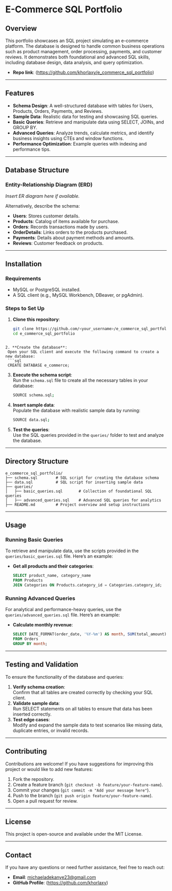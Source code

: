 # E-Commerce SQL Portfolio

## Overview
This portfolio showcases an SQL project simulating an e-commerce platform. The database is designed to handle common business operations such as product management, order processing, payments, and customer reviews. It demonstrates both foundational and advanced SQL skills, including database design, data analysis, and query optimization.
- **Repo link**: (https://github.com/khorlaxy/e_commerce_sql_portfolio)
---

## Features
- **Schema Design**: A well-structured database with tables for Users, Products, Orders, Payments, and Reviews.
- **Sample Data**: Realistic data for testing and showcasing SQL queries.
- **Basic Queries**: Retrieve and manipulate data using SELECT, JOINs, and GROUP BY.
- **Advanced Queries**: Analyze trends, calculate metrics, and identify business insights using CTEs and window functions.
- **Performance Optimization**: Example queries with indexing and performance tips.

---

## Database Structure

### Entity-Relationship Diagram (ERD)
*Insert ER diagram here if available.*

Alternatively, describe the schema:
- **Users**: Stores customer details.
- **Products**: Catalog of items available for purchase.
- **Orders**: Records transactions made by users.
- **OrderDetails**: Links orders to the products purchased.
- **Payments**: Details about payment methods and amounts.
- **Reviews**: Customer feedback on products.

---

## Installation

### Requirements
- MySQL or PostgreSQL installed.
- A SQL client (e.g., MySQL Workbench, DBeaver, or pgAdmin).

### Steps to Set Up
1. **Clone this repository**:
   ```bash
   git clone https://github.com/<your_username>/e_commerce_sql_portfolio.git
   cd e_commerce_sql_portfolio
  ```

2. **Create the database**:  
   Open your SQL client and execute the following command to create a new database:
   ```sql
   CREATE DATABASE e_commerce;
   ```

3. **Execute the schema script**:  
   Run the `schema.sql` file to create all the necessary tables in your database:
   ```bash
   SOURCE schema.sql;
   ```

4. **Insert sample data**:  
   Populate the database with realistic sample data by running:
   ```bash
   SOURCE data.sql;
   ```

5. **Test the queries**:  
   Use the SQL queries provided in the `queries/` folder to test and analyze the database.

---

## Directory Structure

```plaintext
e_commerce_sql_portfolio/
├── schema.sql        # SQL script for creating the database schema
├── data.sql          # SQL script for inserting sample data
├── queries/
│   ├── basic_queries.sql       # Collection of foundational SQL queries
│   ├── advanced_queries.sql    # Advanced SQL queries for analytics
├── README.md         # Project overview and setup instructions
```

---

## Usage

### Running Basic Queries

To retrieve and manipulate data, use the scripts provided in the `queries/basic_queries.sql` file. Here’s an example:

- **Get all products and their categories**:
  ```sql
  SELECT product_name, category_name
  FROM Products
  JOIN Categories ON Products.category_id = Categories.category_id;
  ```

### Running Advanced Queries

For analytical and performance-heavy queries, use the `queries/advanced_queries.sql` file. Here’s an example:

- **Calculate monthly revenue**:
  ```sql
  SELECT DATE_FORMAT(order_date, '%Y-%m') AS month, SUM(total_amount) AS revenue
  FROM Orders
  GROUP BY month;
  ```

---

## Testing and Validation

To ensure the functionality of the database and queries:
1. **Verify schema creation**:  
   Confirm that all tables are created correctly by checking your SQL client.
2. **Validate sample data**:  
   Run SELECT statements on all tables to ensure that data has been inserted correctly.
3. **Test edge cases**:  
   Modify and expand the sample data to test scenarios like missing data, duplicate entries, or invalid records.

---

## Contributing

Contributions are welcome! If you have suggestions for improving this project or would like to add new features:
1. Fork the repository.
2. Create a feature branch (`git checkout -b feature/your-feature-name`).
3. Commit your changes (`git commit -m "Add your message here"`).
4. Push to the branch (`git push origin feature/your-feature-name`).
5. Open a pull request for review.

---

## License

This project is open-source and available under the MIT License.

---

## Contact

If you have any questions or need further assistance, feel free to reach out:
- **Email**: michaeladekanye23@gmail.com
- **GitHub Profile**: (https://github.com/khorlaxy)
